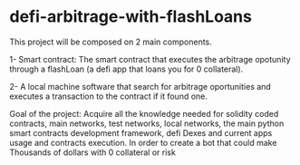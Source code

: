 # defi-arbitrage-with-flashLoans

This project will be composed on 2 main components.

1- Smart contract: The smart contract that executes the arbitrage opotunity through a flashLoan (a defi app that loans you for 0 collateral).

2- A local machine software that search for arbitrage oportunities and executes a transaction to the contract if it found one.

Goal of the project:
Acquire all the knowledge needed for solidity coded contracts, main networks, test networks, local networks, the main python smart contracts development framework, defi Dexes and current apps usage and contracts execution. In order to create a bot that could make Thousands of dollars with 0 collateral or risk
